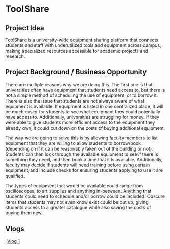 # ToolShare

## Project Idea
ToolShare is a university-wide equipment sharing platform that connects students and staff with underutilized tools and equipment across campus, making specialized resources accessible for academic projects and research.

## Project Background / Business Opportunity

There are multiple reasons why we are doing this. The first one is that universities often have equipment that students need access to, but there is not a simple method of scheduling the use of equipment, or to borrow it. There is also the issue that students are not always aware of what equipment is available. If equipment is listed in one centralized place, it will be much easier for students to see what equipment they could potentially have access to. Additionally, universities are struggling for money. If they were able to give students more efficient access to the equipment they already own, it could cut down on the costs of buying additional equipment.

The way we are going to solve this is by allowing faculty members to list equipment that they are willing to allow students to borrow/book (depending on if it can be reasonably taken out of the building or not). Students can then look through the available equipment to see if there is something they need, and then book a time that it is available. Additionally, faculty may decide if students will need training before using certain equipment, and include checks for ensuring students applying to use it are qualified.

The types of equipment that would be available could range from oscilloscopes, to art supplies and anything in-between. Anything that students could need to schedule and/or borrow could be included. Obscure items that students may not even know exist could be put up, giving students access to a greater catalogue while also saving the costs of buying them new.

## Vlogs

-[Vlog 1](https://youtu.be/zJ_2l1cMGKU)
